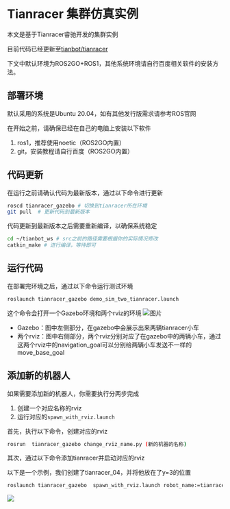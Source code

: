 # Tianracer 集群仿真实例

本文是基于Tianracer睿驰开发的集群实例

目前代码已经更新至[tianbot/tianracer](https://github.com/tianbot/tianracer)

下文中默认环境为ROS2GO+ROS1，其他系统环境请自行百度相关软件的安装方法。

## 部署环境

默认采用的系统是Ubuntu 20.04，如有其他发行版需求请参考ROS官网

在开始之前，请确保已经在自己的电脑上安装以下软件

1. ros1，推荐使用noetic（ROS2GO内置）
2. git，安装教程请自行百度（ROS2GO内置）

## 代码更新

在运行之前请确认代码为最新版本，通过以下命令进行更新

```bash
roscd tianracer_gazebo # 切换到tianracer所在环境
git pull  # 更新代码到最新版本
```

代码更新到最新版本之后需要重新编译，以确保系统稳定

```bash
cd ~/tianbot_ws # src之前的路径需要根据你的实际情况修改
catkin_make # 进行编译，等待即可
```



## 运行代码

在部署完环境之后，通过以下命令运行测试环境

```bash
roslaunch tianracer_gazebo demo_sim_two_tianracer.launch
```

这个命令会打开一个Gazebo环境和两个rviz的环境
![图片](https://tianbot-pic.oss-cn-beijing.aliyuncs.com/tianbot-pic/Tianbot-Doc202312191444081.png)
- Gazebo：图中左侧部分，在gazebo中会展示出来两辆tianracer小车
- 两个rviz：图中右侧部分，两个rviz分别对应了在gazebo中的两辆小车，通过这两个rviz中的navigation_goal可以分别给两辆小车发送不一样的move_base_goal

## 添加新的机器人

如果需要添加新的机器人，你需要执行分两步完成
1. 创建一个对应名称的rviz
2. 运行对应的`spawn_with_rviz.launch`

首先，执行以下命令，创建对应的rviz
```bash
rosrun  tianracer_gazebo change_rviz_name.py (新的机器的名称)
```

其次，通过以下命令添加tianracer并启动对应的rviz


以下是一个示例，我们创建了tianracer_04，并将他放在了y=3的位置
```bash
roslaunch tianracer_gazebo  spawn_with_rviz.launch robot_name:=tianracer_04 rviz_name:=tianracer_04 y_pos:=3
```

![](https://tianbot-pic.oss-cn-beijing.aliyuncs.com/tianbot-pic/Tianbot-Doc202312191514325.png)